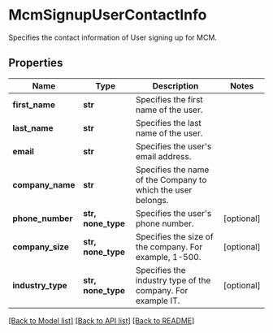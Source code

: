 # McmSignupUserContactInfo

Specifies the contact information of User signing up for MCM.

## Properties
Name | Type | Description | Notes
------------ | ------------- | ------------- | -------------
**first_name** | **str** | Specifies the first name of the user. | 
**last_name** | **str** | Specifies the last name of the user. | 
**email** | **str** | Specifies the user&#39;s email address. | 
**company_name** | **str** | Specifies the name of the Company to which the user belongs. | 
**phone_number** | **str, none_type** | Specifies the user&#39;s phone number. | [optional] 
**company_size** | **str, none_type** | Specifies the size of the company. For example, 1-500. | [optional] 
**industry_type** | **str, none_type** | Specifies the industry type of the company. For example IT. | [optional] 

[[Back to Model list]](../README.md#documentation-for-models) [[Back to API list]](../README.md#documentation-for-api-endpoints) [[Back to README]](../README.md)


